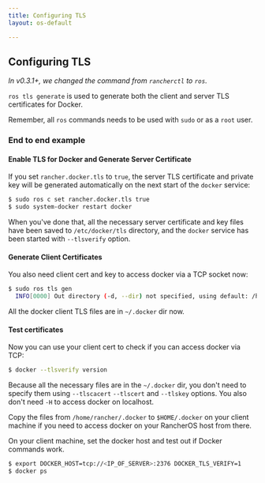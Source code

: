 ```yaml
---
title: Configuring TLS
layout: os-default

---
```


## Configuring TLS

_In v0.3.1+, we changed the command from `rancherctl` to `ros`._

`ros tls generate` is used to generate both the client and server TLS certificates for Docker.

Remember, all `ros` commands needs to be used with `sudo` or as a `root` user.

### End to end example

#### Enable TLS for Docker and Generate Server Certificate

If you set `rancher.docker.tls` to `true`, the server TLS certificate and private key will be generated automatically on the next start of the `docker` service:

```sh
$ sudo ros c set rancher.docker.tls true
$ sudo system-docker restart docker
```

When you've done that, all the necessary server certificate and key files have been saved to `/etc/docker/tls` directory, and the `docker` service has been started with `--tlsverify` option.

#### Generate Client Certificates

You also need client cert and key to access docker via a TCP socket now:

```sh
$ sudo ros tls gen
  INFO[0000] Out directory (-d, --dir) not specified, using default: /home/rancher/.docker
```

All the docker client TLS files are in `~/.docker` dir now.

#### Test certificates

Now you can use your client cert to check if you can access docker via TCP:
```sh
$ docker --tlsverify version
```

Because all the necessary files are in the `~/.docker` dir, you don't need to specify them using `--tlscacert` `--tlscert` and `--tlskey` options. You also don't need `-H` to access docker on localhost.

Copy the files from `/home/rancher/.docker` to `$HOME/.docker` on your client machine if you need to access docker on your RancherOS host from there.

On your client machine, set the docker host and test out if Docker commands work.

```bash
$ export DOCKER_HOST=tcp://<IP_OF_SERVER>:2376 DOCKER_TLS_VERIFY=1
$ docker ps
```
